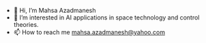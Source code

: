 - 👋 Hi, I’m Mahsa Azadmanesh
- 👀 I’m interested in AI applications in space technology and control theories.
- 📫 How to reach me mahsa.azadmanesh@yahoo.com


